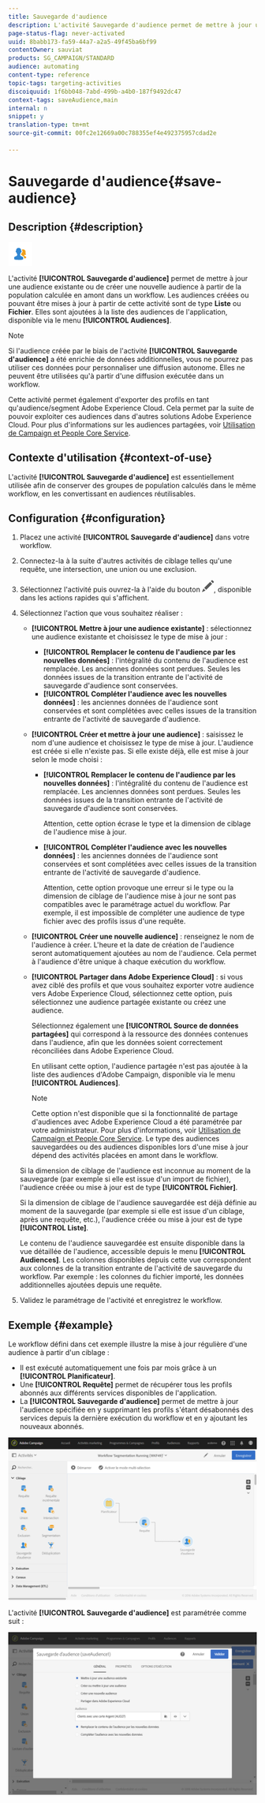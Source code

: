 ```yaml
---
title: Sauvegarde d'audience
description: L'activité Sauvegarde d'audience permet de mettre à jour une audience existante ou de créer une nouvelle audience à partir de la population calculée en amont dans un workflow.
page-status-flag: never-activated
uuid: 8babb173-fa59-44a7-a2a5-49f45ba6bf99
contentOwner: sauviat
products: SG_CAMPAIGN/STANDARD
audience: automating
content-type: reference
topic-tags: targeting-activities
discoiquuid: 1f6bb048-7abd-499b-a4b0-187f9492dc47
context-tags: saveAudience,main
internal: n
snippet: y
translation-type: tm+mt
source-git-commit: 00fc2e12669a00c788355ef4e492375957cdad2e

---
```



# Sauvegarde d'audience{#save-audience}

## Description {#description}

![](assets/save_audience.png)

L'activité **[!UICONTROL Sauvegarde d'audience]** permet de mettre à jour une audience existante ou de créer une nouvelle audience à partir de la population calculée en amont dans un workflow. Les audiences créées ou pouvant être mises à jour à partir de cette activité sont de type **Liste** ou **Fichier**. Elles sont ajoutées à la liste des audiences de l'application, disponible via le menu **[!UICONTROL Audiences]**.

>[!NOTE]
>
>Si l'audience créée par le biais de l'activité **[!UICONTROL Sauvegarde d'audience]** a été enrichie de données additionnelles, vous ne pourrez pas utiliser ces données pour personnaliser une diffusion autonome. Elles ne peuvent être utilisées qu'à partir d'une diffusion exécutée dans un workflow.

Cette activité permet également d'exporter des profils en tant qu'audience/segment Adobe Experience Cloud. Cela permet par la suite de pouvoir exploiter ces audiences dans d'autres solutions Adobe Experience Cloud. Pour plus d'informations sur les audiences partagées, voir [Utilisation de Campaign et People Core Service](../../integrating/using/about-campaign-audience-manager-or-people-core-service-integration.md).

## Contexte d'utilisation {#context-of-use}

L'activité **[!UICONTROL Sauvegarde d'audience]** est essentiellement utilisée afin de conserver des groupes de population calculés dans le même workflow, en les convertissant en audiences réutilisables.

## Configuration {#configuration}

1. Placez une activité **[!UICONTROL Sauvegarde d'audience]** dans votre workflow.
1. Connectez-la à la suite d'autres activités de ciblage telles qu'une requête, une intersection, une union ou une exclusion.
1. Sélectionnez l'activité puis ouvrez-la à l'aide du bouton ![](assets/edit_darkgrey-24px.png), disponible dans les actions rapides qui s'affichent.
1. Sélectionnez l'action que vous souhaitez réaliser :

   * **[!UICONTROL Mettre à jour une audience existante]** : sélectionnez une audience existante et choisissez le type de mise à jour :

      * **[!UICONTROL Remplacer le contenu de l'audience par les nouvelles données]** : l'intégralité du contenu de l'audience est remplacée. Les anciennes données sont perdues. Seules les données issues de la transition entrante de l'activité de sauvegarde d'audience sont conservées.
      * **[!UICONTROL Compléter l'audience avec les nouvelles données]** : les anciennes données de l'audience sont conservées et sont complétées avec celles issues de la transition entrante de l'activité de sauvegarde d'audience.
   * **[!UICONTROL Créer et mettre à jour une audience]** : saisissez le nom d'une audience et choisissez le type de mise à jour. L'audience est créée si elle n'existe pas. Si elle existe déjà, elle est mise à jour selon le mode choisi :

      * **[!UICONTROL Remplacer le contenu de l'audience par les nouvelles données]** : l'intégralité du contenu de l'audience est remplacée. Les anciennes données sont perdues. Seules les données issues de la transition entrante de l'activité de sauvegarde d'audience sont conservées.

         Attention, cette option écrase le type et la dimension de ciblage de l'audience mise à jour.

      * **[!UICONTROL Compléter l'audience avec les nouvelles données]** : les anciennes données de l'audience sont conservées et sont complétées avec celles issues de la transition entrante de l'activité de sauvegarde d'audience.

         Attention, cette option provoque une erreur si le type ou la dimension de ciblage de l'audience mise à jour ne sont pas compatibles avec le paramétrage actuel du workflow. Par exemple, il est impossible de compléter une audience de type fichier avec des profils issus d'une requête.
   * **[!UICONTROL Créer une nouvelle audience]** : renseignez le nom de l'audience à créer. L'heure et la date de création de l'audience seront automatiquement ajoutées au nom de l'audience. Cela permet à l'audience d'être unique à chaque exécution du workflow.
   * **[!UICONTROL Partager dans Adobe Experience Cloud]** : si vous avez ciblé des profils et que vous souhaitez exporter votre audience vers Adobe Experience Cloud, sélectionnez cette option, puis sélectionnez une audience partagée existante ou créez une audience.

      Sélectionnez également une **[!UICONTROL Source de données partagées]** qui correspond à la ressource des données contenues dans l'audience, afin que les données soient correctement réconciliées dans Adobe Experience Cloud.

      En utilisant cette option, l'audience partagée n'est pas ajoutée à la liste des audiences d'Adobe Campaign, disponible via le menu **[!UICONTROL Audiences]**.

      >[!NOTE]
      >
      >Cette option n'est disponible que si la fonctionnalité de partage d'audiences avec Adobe Experience Cloud a été paramétrée par votre administrateur. Pour plus d'informations, voir [Utilisation de Campaign et People Core Service](../../integrating/using/about-campaign-audience-manager-or-people-core-service-integration.md).
   Le type des audiences sauvegardées ou des audiences disponibles lors d'une mise à jour dépend des activités placées en amont dans le workflow.

   Si la dimension de ciblage de l'audience est inconnue au moment de la sauvegarde (par exemple si elle est issue d'un import de fichier), l'audience créée ou mise à jour est de type **[!UICONTROL Fichier]**.

   Si la dimension de ciblage de l'audience sauvegardée est déjà définie au moment de la sauvegarde (par exemple si elle est issue d'un ciblage, après une requête, etc.), l'audience créée ou mise à jour est de type **[!UICONTROL Liste]**.

   Le contenu de l'audience sauvegardée est ensuite disponible dans la vue détaillée de l'audience, accessible depuis le menu **[!UICONTROL Audiences]**. Les colonnes disponibles depuis cette vue correspondent aux colonnes de la transition entrante de l'activité de sauvegarde du workflow. Par exemple : les colonnes du fichier importé, les données additionnelles ajoutées depuis une requête.

1. Validez le paramétrage de l'activité et enregistrez le workflow.

## Exemple {#example}

Le workflow défini dans cet exemple illustre la mise à jour régulière d'une audience à partir d'un ciblage :

* Il est exécuté automatiquement une fois par mois grâce à un **[!UICONTROL Planificateur]**.
* Une **[!UICONTROL Requête]** permet de récupérer tous les profils abonnés aux différents services disponibles de l'application.
* La **[!UICONTROL Sauvegarde d'audience]** permet de mettre à jour l'audience spécifiée en y supprimant les profils s'étant désabonnés des services depuis la dernière exécution du workflow et en y ajoutant les nouveaux abonnés.

![](assets/save_audience_example_1.png)

L'activité **[!UICONTROL Sauvegarde d'audience]** est paramétrée comme suit :

![](assets/save_audience_example_2.png)

